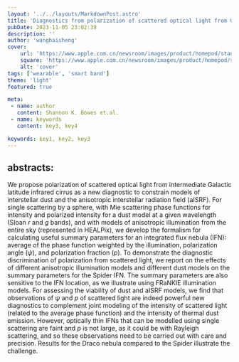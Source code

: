 ```yaml
---
layout: '../../layouts/MarkdownPost.astro'
title: 'Diagnostics from polarization of scattered optical light from Galactic infrared cirrus'
pubDate: 2023-11-05 23:02:39
description: ''
author: 'wanghaisheng'
cover:
    url: 'https://www.apple.com.cn/newsroom/images/product/homepod/standard/Apple-HomePod-hero-230118_big.jpg.large_2x.jpg'
    square: 'https://www.apple.com.cn/newsroom/images/product/homepod/standard/Apple-HomePod-hero-230118_big.jpg.large_2x.jpg'
    alt: 'cover'
tags: ['wearable', 'smart band'] 
theme: 'light'
featured: true

meta:
 - name: author
   content: Shannon K. Bowes et.al.
 - name: keywords
   content: key3, key4

keywords: key1, key2, key3
---
```


## abstracts:
We propose polarization of scattered optical light from intermediate Galactic latitude infrared cirrus as a new diagnostic to constrain models of interstellar dust and the anisotropic interstellar radiation field (aISRF). For single scattering by a sphere, with Mie scattering phase functions for intensity and polarized intensity for a dust model at a given wavelength (Sloan $r$ and $g$ bands), and with models of anisotropic illumination from the entire sky (represented in HEALPix), we develop the formalism for calculating useful summary parameters for an integrated flux nebula (IFN): average of the phase function weighted by the illumination, polarization angle ($\psi$), and polarization fraction ($p$). To demonstrate the diagnostic discrimination of polarization from scattered light, we report on the effects of different anisotropic illumination models and different dust models on the summary parameters for the Spider IFN. The summary parameters are also sensitive to the IFN location, as we illustrate using FRaNKIE illumination models. For assessing the viability of dust and aISRF models, we find that observations of $\psi$ and $p$ of scattered light are indeed powerful new diagnostics to complement joint modeling of the intensity of scattered light (related to the average phase function) and the intensity of thermal dust emission. However, optically thin IFNs that can be modelled using single scattering are faint and $p$ is not large, as it could be with Rayleigh scattering, and so these observations need to be carried out with care and precision. Results for the Draco nebula compared to the Spider illustrate the challenge.
